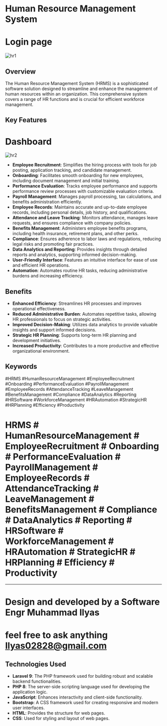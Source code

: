# Human Resource Management System
# Login page
![hr1](https://github.com/user-attachments/assets/8cacefdc-51b5-4a2b-b846-53053f297c1d)


## Overview

The Human Resource Management System (HRMS) is a sophisticated software solution designed to streamline and enhance the management of human resources within an organization. This comprehensive system covers a range of HR functions and is crucial for efficient workforce management.

## Key Features
# Dashboard
![hr2](https://github.com/user-attachments/assets/34bd75e7-c521-4e55-99ef-036c970da19a)

- **Employee Recruitment**: Simplifies the hiring process with tools for job posting, application tracking, and candidate management.
- **Onboarding**: Facilitates smooth onboarding for new employees, including document management and initial training.
- **Performance Evaluation**: Tracks employee performance and supports performance review processes with customizable evaluation criteria.
- **Payroll Management**: Manages payroll processing, tax calculations, and benefits administration efficiently.
- **Employee Records**: Maintains accurate and up-to-date employee records, including personal details, job history, and qualifications.
- **Attendance and Leave Tracking**: Monitors attendance, manages leave requests, and ensures compliance with company policies.
- **Benefits Management**: Administers employee benefits programs, including health insurance, retirement plans, and other perks.
- **Compliance**: Ensures adherence to labor laws and regulations, reducing legal risks and promoting fair practices.
- **Data Analytics and Reporting**: Provides insights through detailed reports and analytics, supporting informed decision-making.
- **User-Friendly Interface**: Features an intuitive interface for ease of use and efficient HR operations.
- **Automation**: Automates routine HR tasks, reducing administrative burdens and increasing efficiency.

## Benefits

- **Enhanced Efficiency**: Streamlines HR processes and improves operational effectiveness.
- **Reduced Administrative Burden**: Automates repetitive tasks, allowing HR professionals to focus on strategic activities.
- **Improved Decision-Making**: Utilizes data analytics to provide valuable insights and support informed decisions.
- **Strategic HR Planning**: Supports long-term HR planning and development initiatives.
- **Increased Productivity**: Contributes to a more productive and effective organizational environment.

## Keywords

#HRMS #HumanResourceManagement #EmployeeRecruitment #Onboarding #PerformanceEvaluation #PayrollManagement #EmployeeRecords #AttendanceTracking #LeaveManagement #BenefitsManagement #Compliance #DataAnalytics #Reporting #HRSoftware #WorkforceManagement #HRAutomation #StrategicHR #HRPlanning #Efficiency #Productivity

# HRMS # HumanResourceManagement # EmployeeRecruitment # Onboarding # PerformanceEvaluation # PayrollManagement # EmployeeRecords # AttendanceTracking # LeaveManagement # BenefitsManagement # Compliance # DataAnalytics # Reporting # HRSoftware # WorkforceManagement # HRAutomation # StrategicHR # HRPlanning # Efficiency # Productivity

---
# Design and developed by a Software Engr Muhammad Ilyas 
# feel free to ask anything Ilyas02828@gmail.com

## Technologies Used

- **Laravel 9**: The PHP framework used for building robust and scalable backend functionalities.
- **PHP 8**: The server-side scripting language used for developing the application logic.
- **JavaScript**: Enhances interactivity and client-side functionality.
- **Bootstrap**: A CSS framework used for creating responsive and modern user interfaces.
- **HTML**: Provides the structure for web pages.
- **CSS**: Used for styling and layout of web pages.
